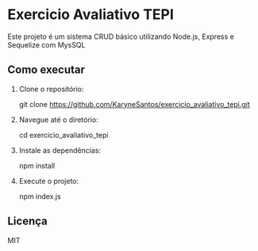 # Exercicio Avaliativo TEPI

Este projeto é um sistema CRUD básico utilizando Node.js, Express e Sequelize com MysSQL

## Como executar

1. Clone o repositório:
   
   git clone https://github.com/KaryneSantos/exercicio_avaliativo_tepi.git
2. Navegue até o diretório:
   
   cd exercicio_avaliativo_tepi
3. Instale as dependências:
   
   npm install
4. Execute o projeto:
   
   npm index.js

## Licença

MIT

